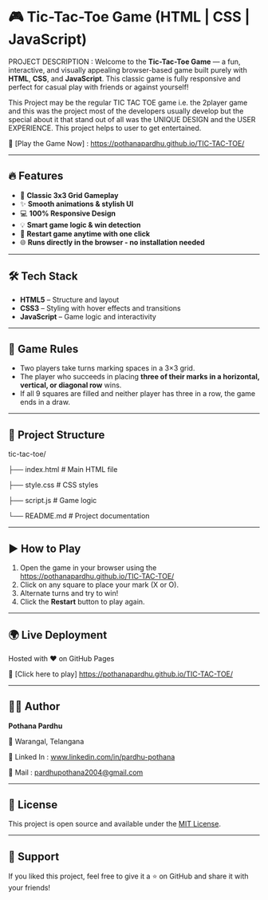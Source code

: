 # 🎮 Tic-Tac-Toe Game (HTML | CSS | JavaScript)

PROJECT DESCRIPTION :
Welcome to the **Tic-Tac-Toe Game** — a fun, interactive, and visually appealing browser-based game built purely with **HTML**, **CSS**, and **JavaScript**. This classic game is fully responsive and perfect for casual play with friends or against yourself!

This Project may be the regular TIC TAC TOE game i.e. the 2player game and this was the project most of the developers usually develop but the special about it that stand out of all was the UNIQUE DESIGN and the USER EXPERIENCE.
This project helps to user to get entertained.

🚀 [Play the Game Now] : https://pothanapardhu.github.io/TIC-TAC-TOE/


---

## 🔥 Features

- 🎯 **Classic 3x3 Grid Gameplay**
- ✨ **Smooth animations & stylish UI**
- 💻 **100% Responsive Design**
- 💡 **Smart game logic & win detection**
- 🔁 **Restart game anytime with one click**
- 🌐 **Runs directly in the browser - no installation needed**

---

## 🛠️ Tech Stack

- **HTML5** – Structure and layout
- **CSS3** – Styling with hover effects and transitions
- **JavaScript** – Game logic and interactivity

---

## 🧠 Game Rules

- Two players take turns marking spaces in a 3×3 grid.
- The player who succeeds in placing **three of their marks in a horizontal, vertical, or diagonal row** wins.
- If all 9 squares are filled and neither player has three in a row, the game ends in a draw.

---

## 📂 Project Structure
tic-tac-toe/

├── index.html      # Main HTML file

├── style.css       # CSS styles

├── script.js       # Game logic

└── README.md       # Project documentation

---

## ▶️ How to Play

1. Open the game in your browser using the https://pothanapardhu.github.io/TIC-TAC-TOE/
2. Click on any square to place your mark (X or O).
3. Alternate turns and try to win!
4. Click the **Restart** button to play again.

---

## 🌍 Live Deployment

Hosted with ❤️ on  GitHub Pages 

🔗 [Click here to play] https://pothanapardhu.github.io/TIC-TAC-TOE/

---

## 🧑‍💻 Author

**Pothana Pardhu**  

📍 Warangal, Telangana  

🔗 Linked In : www.linkedin.com/in/pardhu-pothana

📧 Mail : pardhupothana2004@gmail.com

---

## 📜 License

This project is open source and available under the [MIT License](LICENSE).

---

## 💖 Support

If you liked this project, feel free to give it a ⭐️ on GitHub and share it with your friends!
